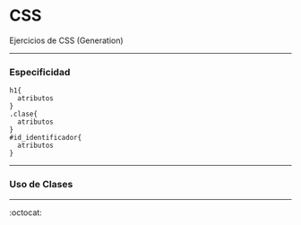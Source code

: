 # CSS

Ejercicios de CSS (Generation)

---

### Especificidad

```
h1{
  atributos
}
.clase{
  atributos
}
#id_identificador{
  atributos
}

```

---

### Uso de Clases

---

:octocat:

